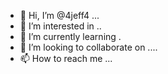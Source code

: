 - 👋 Hi, I’m @4jeff4 ...
- 👀 I’m interested in ..
- 🌱 I’m currently learning .
- 💞️ I’m looking to collaborate on ....
- 📫 How to reach me ...

<!---
4jeff4/4jeff4 is a ✨ special ✨ repository because its `README.md` (this file) appears on your GitHub profile.
You can click the Preview link to take a look at your changes.
--->

